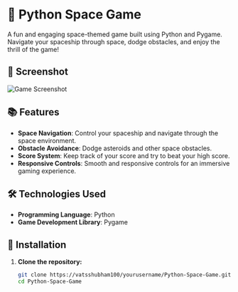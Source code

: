 # 🚀 Python Space Game

A fun and engaging space-themed game built using Python and Pygame. Navigate your spaceship through space, dodge obstacles, and enjoy the thrill of the game!

## 📸 Screenshot

![Game Screenshot](https://github.com/user-attachments/assets/a27cef0e-195a-43b2-a82f-5beeafca2892)

## 📚 Features

- **Space Navigation**: Control your spaceship and navigate through the space environment.
- **Obstacle Avoidance**: Dodge asteroids and other space obstacles.
- **Score System**: Keep track of your score and try to beat your high score.
- **Responsive Controls**: Smooth and responsive controls for an immersive gaming experience.

## 🛠 Technologies Used

- **Programming Language**: Python
- **Game Development Library**: Pygame

## 🚀 Installation

1. **Clone the repository:**

   ```bash
   git clone https://vatsshubham100/yourusername/Python-Space-Game.git
   cd Python-Space-Game

